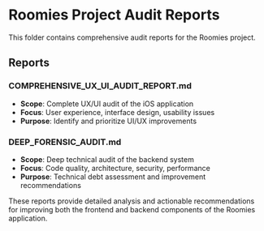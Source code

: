 # Roomies Project Audit Reports

This folder contains comprehensive audit reports for the Roomies project.

## Reports

### COMPREHENSIVE_UX_UI_AUDIT_REPORT.md
- **Scope**: Complete UX/UI audit of the iOS application
- **Focus**: User experience, interface design, usability issues
- **Purpose**: Identify and prioritize UI/UX improvements

### DEEP_FORENSIC_AUDIT.md
- **Scope**: Deep technical audit of the backend system
- **Focus**: Code quality, architecture, security, performance
- **Purpose**: Technical debt assessment and improvement recommendations

These reports provide detailed analysis and actionable recommendations for improving both the frontend and backend components of the Roomies application.
